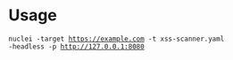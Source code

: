 <h1>Usage</h1>

<code>nuclei -target https://example.com -t xss-scanner.yaml -headless -p http://127.0.0.1:8080 </code>
